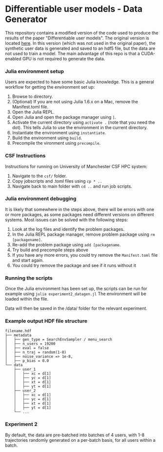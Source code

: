 # Differentiable user models - Data Generator

This repository contains a modified version of the code used to produce the results of the paper "Differentiable user models". The original version is located [here](https://github.com/hamalajaa/DifferentiableUserModels). In this version (which was not used in the original paper), the synthetic user data is generated and saved to an hdf5 file, but the data are not used to train a model. The main advantage of this repo is that a CUDA-enabled GPU is not required to generate the data.

### Julia environment setup
Users are expected to have some basic Julia knowledge. This is a general workflow for getting the environment set up:  
1. Browse to directory.
2. (Optional) If you are not using Julia 1.6.x on a Mac, remove the Manifest.toml file.
3. Open the Julia REPL. 
4. Open Julia and open the package manager using `]`.  
5. Activate the current directory using `activate .` (note that you need the dot). This tells Julia to use the environment in the current directory.  
6. Instantiate the environment using `instantiate`.
7. Build the environment using `build`.
8. Precompile the vironment using `precompile`.
### CSF Instructions
Instructions for running on University of Manchester CSF HPC system:
1. Navigate to the `csf/` folder.
2. Copy jobscripts and .toml files using `cp * ..`
3. Navigate back to main folder with `cd ..` and run job scripts. 

### Julia environment debugging
It is likely that somewhere in the steps above, there will be errors with one or more packages, as some packages need different versions on different systems. Most issues can be solved with the following steps:
1. Look at the log files and identify the problem packages.
2. In the Julia REPL package manager, remove problem package using `rm [packagename]`.
3. Re-add the problem package using `add [packagename`.
4. Try build and precompile steps above
5. If you have any more errors, you could try remove the `Manifest.toml` file and start again.
6. You could try remove the package and see if it runs without it



### Running the scripts
Once the Julia environment has been set up, the scripts can be run for example using
`julia experiment2_datagen.jl`
The environment will be loaded within the file.

Data will then be saved in the /data/ folder for the relevant experiment.

### Example output HDF file structure
```
filename.hdf
├── metadata
│   ├── gen_type = SearchEnvSampler / menu_search
│   ├── n_users = 19200
│   ├── eval = false
│   ├── n_traj = random(1-8)
│   ├── noise_variance => 1e-8,
│   ├── p_bias = 0.0
└── data
    ├── user_1
    │   ├── xc = d[1]
    │   ├── yc = d[1]
    │   ├── xt = d[1]
    │   ├── yt = d[1]
    ├── user_2
    │   ├── xc = d[1]
    │   ├── yc = d[1]
    │   ├── xt = d[1]
    │   ├── yt = d[1]
    └── ...
```



### Experiment 2
By default, the data are pre-batched into batches of 4 users, with 1-8 trajectories randomly generated on a per-batch basis, for all users within a batch.

